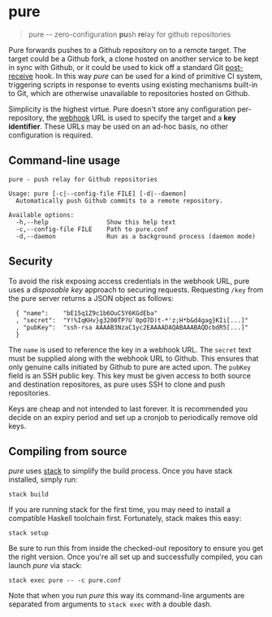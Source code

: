 pure
====

> pure -- zero-configuration **pu**sh **re**lay for github repositories

Pure forwards pushes to a Github repository on to a remote target. The
target could be a Github fork, a clone hosted on another service to be
kept in sync with Github, or it could be used to kick off a standard Git
[post-receive](https://git-scm.com/book/en/v2/Customizing-Git-Git-Hooks)
hook. In this way *pure* can be used for a kind of primitive CI system,
triggering scripts in response to events using existing mechanisms 
built-in to Git, which are otherwise unavailable to repositories hosted
on Github.

Simplicity is the highest virtue. Pure doesn't store any configuration
per-repository, the [webhook](https://developer.github.com/webhooks/)
URL is used to specify the target and a **key identifier**. These URLs
may be used on an ad-hoc basis, no other configuration is required. 


## Command-line usage

```
pure - push relay for Github repositories

Usage: pure [-c|--config-file FILE] [-d|--daemon]
  Automatically push Github commits to a remote repository.

Available options:
  -h,--help                Show this help text
  -c,--config-file FILE    Path to pure.conf
  -d,--daemon              Run as a background process (daemon mode)
```

## Security

To avoid the risk exposing access credentials in the webhook URL, pure
uses a *disposable key* approach to securing requests. Requesting `/key`
from the pure server returns a JSON object as follows:

```
  { "name":    "bE15q1Z9c1b6OuC5Y6KGdEba"
  , "secret":  "Y!%IqKHv}g3200TP?U`0pO7D)t-*'z;H*b&d4gag}KIi[...]"
  , "pubKey":  "ssh-rsa AAAAB3NzaC1yc2EAAAADAQABAAABAQDcbdR5[...]"
  }
```

The `name` is used to reference the key in a webhook URL. The `secret`
text must be supplied along with the webhook URL to Github. This ensures
that only genuine calls initiated by Github to pure are acted upon. The
`pubKey` field is an SSH public key. This key must be given access to
both source and destination repositores, as pure uses SSH to clone and
push repositories.

Keys are cheap and not intended to last forever. It is recommended you
decide on an expiry period and set up a cronjob to periodically remove
old keys.

## Compiling from source

*pure* uses [stack](http://docs.haskellstack.org/en/stable/README/) to
simplify the build process. Once you have stack installed, simply run:

`stack build`

If you are running stack for the first time, you may need to install a
compatible Haskell toolchain first. Fortunately, stack makes this easy:

`stack setup`

Be sure to run this from inside the checked-out repository to ensure you
get the right version. Once you're all set up and successfully compiled,
you can launch *pure* via stack:

`stack exec pure -- -c pure.conf`

Note that when you run *pure* this way its command-line arguments are
separated from arguments to `stack exec` with a double dash.


